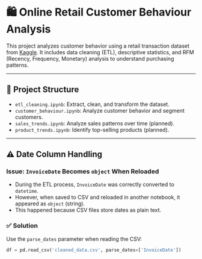 # 🛍️ Online Retail Customer Behaviour Analysis

This project analyzes customer behavior using a retail transaction dataset from [Kaggle](https://www.kaggle.com/datasets/abhishekrp1517/online-retail-transactions-dataset). It includes data cleaning (ETL), descriptive statistics, and RFM (Recency, Frequency, Monetary) analysis to understand purchasing patterns.

---

## 📁 Project Structure

- `etl_cleaning.ipynb`: Extract, clean, and transform the dataset.
- `customer_behaviour.ipynb`: Analyze customer behavior and segment customers.
- `sales_trends.ipynb`: Analyze sales patterns over time (planned).
- `product_trends.ipynb`: Identify top-selling products (planned).

---

## ⚠️ Date Column Handling

### Issue: `InvoiceDate` Becomes `object` When Reloaded

- During the ETL process, `InvoiceDate` was correctly converted to `datetime`.
- However, when saved to CSV and reloaded in another notebook, it appeared as `object` (string).
- This happened because CSV files store dates as plain text.

### ✅ Solution

Use the `parse_dates` parameter when reading the CSV:

```python
df = pd.read_csv('cleaned_data.csv', parse_dates=['InvoiceDate'])
```
